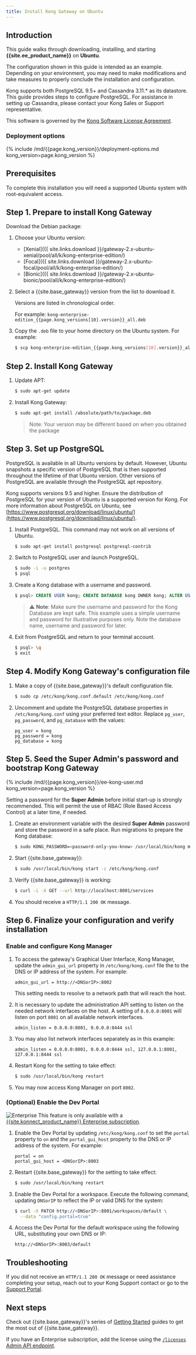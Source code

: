 ```yaml
---
title: Install Kong Gateway on Ubuntu
---
```


## Introduction

This guide walks through downloading, installing, and starting **{{site.ee_product_name}}** on **Ubuntu**.

The configuration shown in this guide is intended as an example. Depending on your
environment, you may need to make modifications and take measures to properly conclude
the installation and configuration.

Kong supports both PostgreSQL 9.5+ and Cassandra 3.11.* as its datastore. This guide provides
steps to configure PostgreSQL. For assistance in setting up Cassandra, please contact your Kong Sales or Support representative.

This software is governed by the
[Kong Software License Agreement](https://konghq.com/kongsoftwarelicense/).

### Deployment options

{% include /md/{{page.kong_version}}/deployment-options.md kong_version=page.kong_version %}

## Prerequisites

To complete this installation you will need a supported Ubuntu system with
root-equivalent access.

## Step 1. Prepare to install Kong Gateway

Download the Debian package:

1. Choose your Ubuntu version:
    * [Xenial]({{ site.links.download }}/gateway-2.x-ubuntu-xenial/pool/all/k/kong-enterprise-edition/)
    * [Focal]({{ site.links.download }}/gateway-2.x-ubuntu-focal/pool/all/k/kong-enterprise-edition/)
    * [Bionic]({{ site.links.download }}/gateway-2.x-ubuntu-bionic/pool/all/k/kong-enterprise-edition/)
2. Select a {{site.base_gateway}} version from the list to download it.

    Versions are listed in chronological order.

    For example: `kong-enterprise-edition_{{page.kong_versions[10].version}}_all.deb`

6. Copy the `.deb` file to your home directory on the Ubuntu system. For example:

    ```bash
    $ scp kong-enterprise-edition_{{page.kong_versions[10].version}}_all.deb <ubuntu_user>@<server>:~
    ```


## Step 2. Install Kong Gateway

1. Update APT:

    ```bash
    $ sudo apt-get update
    ```

2. Install Kong Gateway:

    ```bash
    $ sudo apt-get install /absolute/path/to/package.deb
    ```

    > Note: Your version may be different based on when you obtained the package

## Step 3. Set up PostgreSQL

PostgreSQL is available in all Ubuntu versions by default. However, Ubuntu
snapshots a specific version of PostgreSQL that is then supported throughout the
lifetime of that Ubuntu version. Other versions of PostgreSQL are available
through the PostgreSQL apt repository.

Kong supports versions 9.5 and higher. Ensure the distribution of PostgreSQL
for your version of Ubuntu is a supported version for Kong. For more
information about PostgreSQL on Ubuntu, see [https://www.postgresql.org/download/linux/ubuntu/](https://www.postgresql.org/download/linux/ubuntu/).

1. Install PostgreSQL. This command may not work on all versions of Ubuntu.

    ```bash
    $ sudo apt-get install postgresql postgresql-contrib
    ```

2. Switch to PostgreSQL user and launch PostgreSQL.

    ```bash
    $ sudo -i -u postgres
    $ psql
    ```

3. Create a Kong database with a username and password.

    ```sql
    $ psql> CREATE USER kong; CREATE DATABASE kong OWNER kong; ALTER USER kong WITH password 'kong';
    ```

    > ⚠️ **Note**: Make sure the username and password for the Kong Database are
    > kept safe. This example uses a simple username and password for illustrative purposes only. Note the database name, username and password for later.

4. Exit from PostgreSQL and return to your terminal account.

    ```bash
    $ psql> \q
    $ exit
    ```

## Step 4. Modify Kong Gateway's configuration file

1. Make a copy of {{site.base_gateway}}'s default configuration file.

    ```bash
    $ sudo cp /etc/kong/kong.conf.default /etc/kong/kong.conf
    ```

2. Uncomment and update the PostgreSQL database properties in `/etc/kong/kong.conf` using your preferred text editor. Replace `pg_user`, `pg_password`, and `pg_database` with the values:

    ```
    pg_user = kong
    pg_password = kong
    pg_database = kong
    ```

## Step 5. Seed the Super Admin's password and bootstrap Kong Gateway

{% include /md/{{page.kong_version}}/ee-kong-user.md kong_version=page.kong_version %}

Setting a password for the **Super Admin** before initial start-up is strongly recommended. This will permit the use of RBAC (Role Based Access Control) at a later time, if needed.

1. Create an environment variable with the desired **Super Admin** password and store the password in a safe place. Run migrations to prepare the Kong database:

    ```bash
    $ sudo KONG_PASSWORD=<password-only-you-know> /usr/local/bin/kong migrations bootstrap -c /etc/kong/kong.conf
    ```

2. Start {{site.base_gateway}}:

    ```bash
    $ sudo /usr/local/bin/kong start -c /etc/kong/kong.conf
    ```

3. Verify {{site.base_gateway}} is working:

    ```bash
    $ curl -i -X GET --url http://localhost:8001/services
    ```

4. You should receive a `HTTP/1.1 200 OK` message.

## Step 6. Finalize your configuration and verify installation

### Enable and configure Kong Manager

1. To access the gateway's Graphical User Interface, Kong Manager, update the `admin_gui_url` property in `/etc/kong/kong.conf` file the to the DNS or IP address of the system. For example:

    ```
    admin_gui_url = http://<DNSorIP>:8002
    ```

    This setting needs to resolve to a network path that will reach the host.

2. It is necessary to update the administration API setting to listen on the needed network interfaces on the host. A setting of `0.0.0.0:8001` will listen on port `8001` on all available network interfaces.

    ```
    admin_listen = 0.0.0.0:8001, 0.0.0.0:8444 ssl
    ```

3. You may also list network interfaces separately as in this example:

    ```
    admin_listen = 0.0.0.0:8001, 0.0.0.0:8444 ssl, 127.0.0.1:8001, 127.0.0.1:8444 ssl
    ```

4. Restart Kong for the setting to take effect:

    ```bash
    $ sudo /usr/local/bin/kong restart
    ```

5. You may now access Kong Manager on port `8002`.

### (Optional) Enable the Dev Portal

<div class="alert alert-ee">
<img class="no-image-expand" src="/assets/images/icons/documentation/icn-enterprise-blue.svg" alt="Enterprise" />
This feature is only available with a
<a href="/enterprise/{{page.kong_version}}/deployment/licensing">
{{site.konnect_product_name}} Enterprise subscription</a>.
</div>

1. Enable the Dev Portal by updating `/etc/kong/kong.conf` to set the `portal`
property to `on` and the `portal_gui_host` property to the DNS or IP address of
the system. For example:

    ```
    portal = on
    portal_gui_host = <DNSorIP>:8003
    ```

2. Restart {{site.base_gateway}} for the setting to take effect:

    ```bash
    $ sudo /usr/local/bin/kong restart
    ```

4. Enable the Dev Portal for a workspace. Execute the following command,
  updating `DNSorIP` to reflect the IP or valid DNS for the system:

    ```bash
    $ curl -X PATCH http://<DNSorIP>:8001/workspaces/default \
      --data "config.portal=true"
    ```

5. Access the Dev Portal for the default workspace using the following URL,
  substituting your own DNS or IP:

    ```
    http://<DNSorIP>:8003/default
    ```

## Troubleshooting

If you did not receive an `HTTP/1.1 200 OK` message or need assistance completing
your setup, reach out to your Kong Support contact or go to the
[Support Portal](https://support.konghq.com/support/s/).


## Next steps

Check out {{site.base_gateway}}'s series of
[Getting Started](/gateway/latest/get-started/comprehensive/) guides to get the most
out of {{site.base_gateway}}.

If you have an Enterprise subscription, add the license using the
[`/licenses` Admin API endpoint](/enterprise/{{page.kong_version}}/deployment/licenses/deploy-license).
